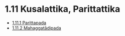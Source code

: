 

# 1.11 Kusalattika, Parittattika

* [1.11.1 Parittapada](1.11/1.11.1.md)
* [1.11.2 Mahaggatādipada](1.11/1.11.2.md)



